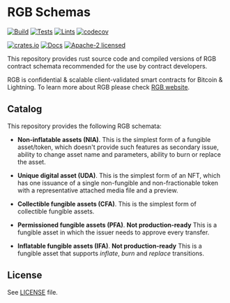 # RGB Schemas

[![Build](https://github.com/rgb-protocol/rgb-schemas/actions/workflows/build.yml/badge.svg)](https://github.com/rgb-protocol/rgb-schemas/actions/workflows/build.yml)
[![Tests](https://github.com/rgb-protocol/rgb-schemas/actions/workflows/test.yml/badge.svg)](https://github.com/rgb-protocol/rgb-schemas/actions/workflows/test.yml)
[![Lints](https://github.com/rgb-protocol/rgb-schemas/actions/workflows/lint.yml/badge.svg)](https://github.com/rgb-protocol/rgb-schemas/actions/workflows/lint.yml)
[![codecov](https://codecov.io/gh/rgb-protocol/rgb-schemas/branch/master/graph/badge.svg)](https://app.codecov.io/gh/rgb-protocol/rgb-schemas)

[![crates.io](https://img.shields.io/crates/v/rgb-schemas)](https://crates.io/crates/rgb-schemas)
[![Docs](https://docs.rs/rgb-schemas/badge.svg)](https://docs.rs/rgb-schemas)
[![Apache-2 licensed](https://img.shields.io/crates/l/rgb-schemas)](./LICENSE)

This repository provides rust source code and compiled versions of RGB
contract schemata recommended for the use by contract developers.

RGB is confidential & scalable client-validated smart contracts for Bitcoin &
Lightning. To learn more about RGB please check [RGB website][Site].

## Catalog

This repository provides the following RGB schemata:

* __Non-inflatable assets (NIA)__.
  This is the simplest form of a fungible asset/token, which doesn't provide
  such features as secondary issue, ability to change asset name and
  parameters, ability to burn or replace the asset.

* __Unique digital asset (UDA)__.
  This is the simplest form of an NFT, which has one issuance of a single
  non-fungible and non-fractionable token with a representative attached
  media file and a preview.

* __Collectible fungible assets (CFA)__.
  This is the simplest form of collectible fungible assets.

* __Permissioned fungible assets (PFA)__.
  **Not production-ready**
  This is a fungible asset in which the issuer needs to approve every transfer.

* __Inflatable fungible assets (IFA)__.
  **Not production-ready**
  This is a fungible asset that supports *inflate*, *burn* and *replace* transitions.

## License

See [LICENSE](LICENSE) file.


[Site]: https://rgb.info
